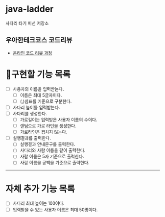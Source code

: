 # java-ladder

사다리 타기 미션 저장소

## 우아한테크코스 코드리뷰

- [온라인 코드 리뷰 과정](https://github.com/woowacourse/woowacourse-docs/blob/master/maincourse/README.md)

# 📝구현할 기능 목록

- [ ]  사용자의 이름을 입력받는다.
   - [ ]  이름은 최대 5글자이다.
   - [ ]  (,)쉼표를 기준으로 구분한다.
- [ ]  사다리 높이를 입력받는다.
- [ ]  사다리를 생성한다.
   - [ ]  가로길이는 입력받은 사용자 이름의 수이다.
   - [ ]  랜덤으로 가로 라인을 생성한다.
   - [ ]  가로라인은 겹치지 않는다.
- [ ]  실행결과를 출력한다.
   - [ ]  실행결과 안내문구를 출력한다.
   - [ ]  사다리와 사람 이름을 같이 출력한다.
   - [ ]  사람 이름은 5자 기준으로 출력한다.
   - [ ]  사람 이름을 공백을 기준으로 출력한다.

---
# 자체 추가 기능 목록

- [ ]  사다리 최대 높이는 100이다.
- [ ]  입력받을 수 있는 사용자 이름은 최대 50명이다.